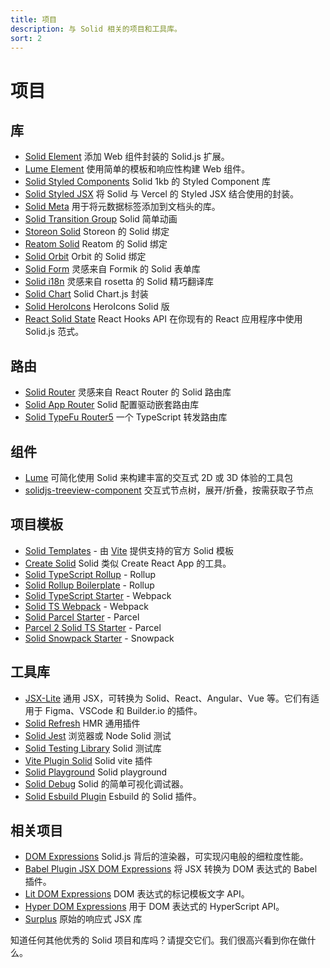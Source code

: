 ```yaml
---
title: 项目
description: 与 Solid 相关的项目和工具库。
sort: 2
---
```


# 项目

## 库

- [Solid Element](https://github.com/solidjs/solid/blob/main/packages/solid-element)
  添加 Web 组件封装的 Solid.js 扩展。
- [Lume Element](https://github.com/lume/element) 使用简单的模板和响应性构建 Web 组件。
- [Solid Styled Components](https://github.com/solidjs/solid-styled-components)
  Solid 1kb 的 Styled Component 库
- [Solid Styled JSX](https://github.com/solidjs/solid-styled-jsx)
  将 Solid 与 Vercel 的 Styled JSX 结合使用的封装。
- [Solid Meta](https://github.com/solidjs/solid/blob/main/packages/solid-meta)
  用于将元数据标签添加到文档头的库。
- [Solid Transition Group](https://github.com/solidjs/solid-transition-group) Solid 简单动画
- [Storeon Solid](https://github.com/storeon/solidjs) Storeon 的 Solid 绑定
- [Reatom Solid](https://github.com/skrylnikov/reatom-solid) Reatom 的 Solid 绑定
- [Solid Orbit](https://github.com/andgate/solid-orbit) Orbit 的 Solid 绑定
- [Solid Form](https://github.com/mduclehcm/solid-form) 灵感来自 Formik 的 Solid 表单库
- [Solid i18n](https://github.com/amoutonbrady/solid-i18n) 灵感来自 rosetta 的 Solid 精巧翻译库
- [Solid Chart](https://github.com/MrFoxPro/solid-chart.js) Solid Chart.js 封装
- [Solid HeroIcons](https://github.com/amoutonbrady/solid-heroicons) HeroIcons Solid 版
- [React Solid State](https://github.com/solidjs/react-solid-state) React Hooks API 在你现有的 React 应用程序中使用 Solid.js 范式。

## 路由

- [Solid Router](https://github.com/rturnq/solid-router) 灵感来自 React Router 的 Solid 路由库
- [Solid App Router](https://github.com/solidjs/solid-app-router) Solid 配置驱动嵌套路由库
- [Solid TypeFu Router5](https://github.com/mikeplus64/solid-typefu-router5) 一个 TypeScript 转发路由库

## 组件

- [Lume](https://github.com/lume/lume) 可简化使用 Solid 来构建丰富的交互式 2D 或 3D 体验的工具包
- [solidjs-treeview-component](https://github.com/milahu/solidjs-treeview-component) 交互式节点树，展开/折叠，按需获取子节点

## 项目模板

- [Solid Templates](https://github.com/solidjs/templates) - 由 [Vite](https://vitejs.dev/) 提供支持的官方 Solid 模板
- [Create Solid](https://github.com/solidjs/create-solid) Solid 类似 Create React App 的工具。
- [Solid TypeScript Rollup](https://github.com/high1/solid-typescript-rollup) - Rollup
- [Solid Rollup Boilerplate](https://github.com/MrFoxPro/solid-rollup-boilerplate) - Rollup
- [Solid TypeScript Starter](https://github.com/high1/solid-typescript-starter) - Webpack
- [Solid TS Webpack](https://github.com/ryansolid/solid-ts-webpack) - Webpack
- [Solid Parcel Starter](https://gitlab.com/enom/solid-parcel-starter) - Parcel
- [Parcel 2 Solid TS Starter](https://github.com/amoutonbrady/parcel2-solid-ts-starter) - Parcel
- [Solid Snowpack Starter](https://github.com/amoutonbrady/solid-snowpack-starter) - Snowpack

## 工具库

- [JSX-Lite](https://github.com/builderio/jsx-lite) 通用 JSX，可转换为 Solid、React、Angular、Vue 等。它们有适用于 Figma、VSCode 和 Builder.io 的插件。
- [Solid Refresh](https://github.com/solidjs/solid-refresh) HMR 通用插件
- [Solid Jest](https://github.com/solidjs/solid-jest) 浏览器或 Node Solid 测试
- [Solid Testing Library](https://github.com/solidjs/solid-testing-library) Solid 测试库
- [Vite Plugin Solid](https://github.com/amoutonbrady/vite-plugin-solid) Solid vite 插件
- [Solid Playground](https://github.com/solidjs/solid-playground) Solid playground
- [Solid Debug](https://github.com/amoutonbrady/solid-debug) Solid 的简单可视化调试器。
- [Solid Esbuild Plugin](https://github.com/amoutonbrady/esbuild-plugin-solid) Esbuild 的 Solid 插件。

## 相关项目

- [DOM Expressions](https://github.com/ryansolid/dom-expressions)
  Solid.js 背后的渲染器，可实现闪电般的细粒度性能。
- [Babel Plugin JSX DOM Expressions](https://github.com/ryansolid/dom-expressions/tree/main/packages/babel-plugin-jsx-dom-expressions)
  将 JSX 转换为 DOM 表达式的 Babel 插件。
- [Lit DOM Expressions](https://github.com/ryansolid/dom-expressions/tree/main/packages/lit-dom-expressions)
  DOM 表达式的标记模板文字 API。
- [Hyper DOM Expressions](https://github.com/ryansolid/dom-expressions/tree/main/packages/hyper-dom-expressions)
  用于 DOM 表达式的 HyperScript API。
- [Surplus](https://github.com/adamhaile/surplus) 原始的响应式 JSX 库

知道任何其他优秀的 Solid 项目和库吗？请提交它们。我们很高兴看到你在做什么。
